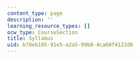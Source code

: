 ```yaml
---
content_type: page
description: ''
learning_resource_types: []
ocw_type: CourseSection
title: Syllabus
uid: b78eb105-91e5-a2a5-99b8-4ca60f4122d6
---
```

